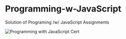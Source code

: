 # Programming-w-JavaScript
Solution of Programing /w/ JavaScript Assignments

![Programming with JavaScript Cert](https://user-images.githubusercontent.com/105184379/205933404-7b400502-e01b-4217-9de7-1902693c2789.png)
